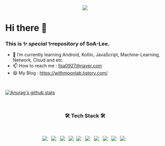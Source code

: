 <div align=center>
<a href="https://hits.seeyoufarm.com"><img src="https://hits.seeyoufarm.com/api/count/incr/badge.svg?url=https%3A%2F%2Fgithub.com%2FSoA-Lee&count_bg=%2379C83D&title_bg=%23555555&icon=moleculer.svg&icon_color=%23FFFFFF&title=hits&edge_flat=false"/></a></div>

# Hi there 👋

### This is ✨ _special_ ✨repository of SoA-Lee.

- 🌱 I’m currently learning Android, Kotlin, JavaScript, Machine-Learning, Network, Cloud and etc.
- 📫 How to reach me : llsa0927@naver.com
- 😄 My Blog : https://withmoonlab.tistory.com/
</br>

[![Anurag's github stats](https://github-readme-stats.vercel.app/api?username=SoA-Lee)](https://github.com/anuraghazra/github-readme-stats)

</br>
<h3 align="center"><b>🛠 Tech Stack 🛠</b></h3>
</br>
<p align="center">
<img src="https://img.shields.io/badge/Android-3DDC84?style=flat-square&logo=Android&logoColor=white"/></a> &nbsp 
<img src="https://img.shields.io/badge/Java-007396?style=flat-square&logo=Java&logoColor=white"/></a> &nbsp 
<img src="https://img.shields.io/badge/C-A8B9CC?style=flat-square&logo=C&logoColor=white"/></a> &nbsp 
<img src="https://img.shields.io/badge/c++-00599C?style=flat-square&logo=c%2B%2B&logoColor=white"/></a>&nbsp
<img src="https://img.shields.io/badge/Python-3776AB?style=flat-square&logo=Python&logoColor=white"/></a> &nbsp
<img src="https://img.shields.io/badge/HTML5-E34F26?style=flat-square&logo=HTML5&logoColor=white"/></a> &nbsp
<img src="https://img.shields.io/badge/CSS3-1572B6?style=flat-square&logo=CSS3&logoColor=white"/></a> &nbsp
<img src="https://img.shields.io/badge/JavaScript-F7DF1E?style=flat-square&logo=JavaScript&logoColor=white"/></a> &nbsp
<!-- <img src="https://img.shields.io/badge/Node.js-339933?style=flat-square&logo=Node.js&logoColor=white"/></a> &nbsp -->
<img src="https://img.shields.io/badge/MySQL-4479A1?style=flat-square&logo=MySQL&logoColor=white"/></a> &nbsp
<img src="https://img.shields.io/badge/Microsoft Azure-0078D4?style=flat-square&logo=MicrosoftAzure&logoColor=white"/></a> &nbsp  </p>

<!-- 🔭 I’m currently working on ... -->
<!-- 👯 I’m looking to collaborate on ... -->
<!-- 🤔 I’m looking for help with ...-->
<!-- - 💬 Ask me about ... -->
<!--- ⚡ Fun fact: ... -->

